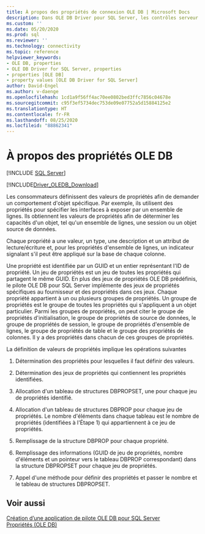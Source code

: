 ```yaml
---
title: À propos des propriétés de connexion OLE DB | Microsoft Docs
description: Dans OLE DB Driver pour SQL Server, les contrôles serveur consommateur définissent les valeurs de propriété afin de demander un comportement d'objet spécifique. En savoir plus sur le paramétrage des propriétés.
ms.custom: ''
ms.date: 05/20/2020
ms.prod: sql
ms.reviewer: ''
ms.technology: connectivity
ms.topic: reference
helpviewer_keywords:
- OLE DB, properties
- OLE DB Driver for SQL Server, properties
- properties [OLE DB]
- property values [OLE DB Driver for SQL Server]
author: David-Engel
ms.author: v-daenge
ms.openlocfilehash: 1cd1a9f56ff4ac70ee0802bed3ffc7856c04678e
ms.sourcegitcommit: c95f3ef5734dec753de09e07752a5d15884125e2
ms.translationtype: HT
ms.contentlocale: fr-FR
ms.lasthandoff: 08/25/2020
ms.locfileid: "88862341"
---
```

# <a name="about-ole-db-properties"></a>À propos des propriétés OLE DB
[!INCLUDE [SQL Server](../../../includes/applies-to-version/sql-asdb-asdbmi-asa-pdw.md)]

[!INCLUDE[Driver_OLEDB_Download](../../../includes/driver_oledb_download.md)]

<!--
NOTE , GeneMi , 2020/May/20:
    This SQL 2016+ article is a nearly exact duplicate of another SQL 2016+ article.
    This article resides under docs/connect/oledb/ole-db-driver/.

    The other article resides under docs/relational-databases/native-client-ole-db-provider/.
    And, the other article has a SQL 2014 counterpart having its same GitHub directory path and filename, to support SQL 2014 OPS Versioning with SQL 2016+.

    This path-file name is:
'\sql-docs-pr\docs\connect\oledb\ole-db-driver\about-ole-db-properties.md'.

    The other path-file is named:
'\sql-docs-pr\docs\relational-databases\native-client-ole-db-provider\about-ole-db-properties.md'.

    Therefore, maybe this docs/connect/oledb/... file should be deleted?

1611957:  This NOTE relates to SEO content bug 1611957 about metadata 'title:' value duplication:
    https://mseng.visualstudio.com/TechnicalContent/_workitems/edit/1611957

PR 15068:  This HTML comment is being added by PR...
    https://github.com/MicrosoftDocs/sql-docs-pr/pull/15068
-->

  Les consommateurs définissent des valeurs de propriétés afin de demander un comportement d'objet spécifique. Par exemple, ils utilisent des propriétés pour spécifier les interfaces à exposer par un ensemble de lignes. Ils obtiennent les valeurs de propriétés afin de déterminer les capacités d'un objet, tel qu'un ensemble de lignes, une session ou un objet source de données.  
  
 Chaque propriété a une valeur, un type, une description et un attribut de lecture/écriture et, pour les propriétés d'ensemble de lignes, un indicateur signalant s'il peut être appliqué sur la base de chaque colonne.  
  
 Une propriété est identifiée par un GUID et un entier représentant l'ID de propriété. Un jeu de propriétés est un jeu de toutes les propriétés qui partagent le même GUID. En plus des jeux de propriétés OLE DB prédéfinis, le pilote OLE DB pour SQL Server implémente des jeux de propriétés spécifiques au fournisseur et des propriétés dans ces jeux. Chaque propriété appartient à un ou plusieurs groupes de propriétés. Un groupe de propriétés est le groupe de toutes les propriétés qui s'appliquent à un objet particulier. Parmi les groupes de propriétés, on peut citer le groupe de propriétés d'initialisation, le groupe de propriétés de source de données, le groupe de propriétés de session, le groupe de propriétés d'ensemble de lignes, le groupe de propriétés de table et le groupe des propriétés de colonnes. Il y a des propriétés dans chacun de ces groupes de propriétés.  
  
 La définition de valeurs de propriétés implique les opérations suivantes  
  
1.  Détermination des propriétés pour lesquelles il faut définir des valeurs.  
  
2.  Détermination des jeux de propriétés qui contiennent les propriétés identifiées.  
  
3.  Allocation d'un tableau de structures DBPROPSET, une pour chaque jeu de propriétés identifié.  
  
4.  Allocation d'un tableau de structures DBPROP pour chaque jeu de propriétés. Le nombre d'éléments dans chaque tableau est le nombre de propriétés (identifiées à l'Étape 1) qui appartiennent à ce jeu de propriétés.  
  
5.  Remplissage de la structure DBPROP pour chaque propriété.  
  
6.  Remplissage des informations (GUID de jeu de propriétés, nombre d'éléments et un pointeur vers le tableau DBPROP correspondant) dans la structure DBPROPSET pour chaque jeu de propriétés.  
  
7.  Appel d'une méthode pour définir des propriétés et passer le nombre et le tableau de structures DBPROPSET.  
  
## <a name="see-also"></a>Voir aussi  
 [Création d’une application de pilote OLE DB pour SQL Server](../../oledb/ole-db-driver/creating-a-oledb-driver-for-sql-server-application.md)   
 [Propriétés (OLE DB)](https://go.microsoft.com/fwlink/?LinkId=112207)  
  
  
